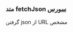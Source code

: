 <h3>
متد fetchJson
<a class="ext-link" href="classes_Tetris_Gameplay.js.html#line24" >سورس</a>
</h3>
گرفتن json از URL مشخص
